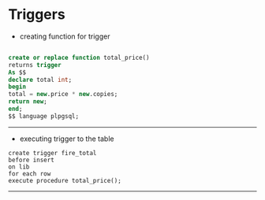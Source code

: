 # Triggers


- creating function for trigger 

``` sql

create or replace function total_price()
returns trigger
As $$
declare total int;
begin 
total = new.price * new.copies;
return new;
end;
$$ language plpgsql;

```

---

- executing trigger to the table

```
create trigger fire_total
before insert
on lib
for each row
execute procedure total_price();

```

---

